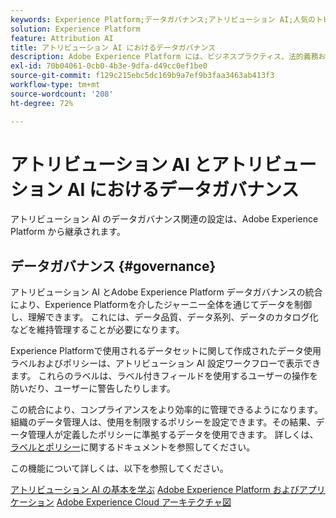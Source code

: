 ```yaml
---
keywords: Experience Platform;データガバナンス;アトリビューション AI;人気のトピック
solution: Experience Platform
feature: Attribution AI
title: アトリビューション AI におけるデータガバナンス
description: Adobe Experience Platform には、ビジネスプラクティス、法的義務および開発プロセスに準拠するために、収集されたエクスペリエンスデータを確信を持って制御できるサービスやツールがいくつか用意されています。
exl-id: 70b04061-0cb0-4b3e-9dfa-d49cc0ef1be0
source-git-commit: f129c215ebc5dc169b9a7ef9b3faa3463ab413f3
workflow-type: tm+mt
source-wordcount: '208'
ht-degree: 72%

---
```


# アトリビューション AI とアトリビューション AI におけるデータガバナンス

アトリビューション AI のデータガバナンス関連の設定は、Adobe Experience Platform から継承されます。

## データガバナンス {#governance}

アトリビューション AI とAdobe Experience Platform データガバナンスの統合により、Experience Platformを介したジャーニー全体を通じてデータを制御し、理解できます。 これには、データ品質、データ系列、データのカタログ化などを維持管理することが必要になります。

Experience Platformで使用されるデータセットに関して作成されたデータ使用ラベルおよびポリシーは、アトリビューション AI 設定ワークフローで表示できます。 これらのラベルは、ラベル付きフィールドを使用するユーザーの操作を防いだり、ユーザーに警告したりします。

この統合により、コンプライアンスをより効率的に管理できるようになります。組織のデータ管理人は、使用を制限するポリシーを設定できます。その結果、データ管理人が定義したポリシーに準拠するデータを使用できます。 詳しくは、[ラベルとポリシー](https://experienceleague.adobe.com/docs/analytics-platform/using/cja-dataviews/data-governance.html?lang=ja)に関するドキュメントを参照してください。

この機能について詳しくは、以下を参照してください。

[アトリビューション AI の基本を学ぶ](../../attribution-ai/getting-started.md)
[Adobe Experience Platform およびアプリケーション](https://experienceleague.adobe.com/docs/blueprints-learn/architecture/architecture-overview/platform-applications.html?lang=ja)
[Adobe Experience Cloud アーキテクチャ図](https://experienceleague.adobe.com/docs/blueprints-learn/architecture/architecture-overview/experience-cloud.html?lang=ja)
